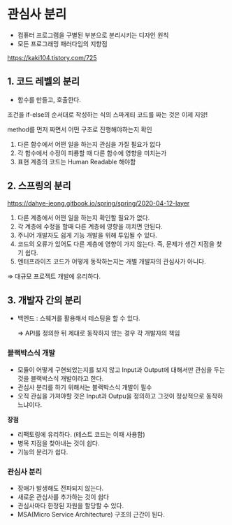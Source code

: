 # 관심사 분리

- 컴퓨터 프로그램을 구별된 부분으로 분리시키는 디자인 원칙
- 모든 프로그래밍 패러다임의 지향점

https://kaki104.tistory.com/725

## 1. 코드 레벨의 분리

- 함수를 만들고, 호출한다.

조건을 if-else의 순서대로 작성하는 식의 스파게티 코드를 짜는 것은 이제 지양!

method를 먼저 짜면서 어떤 구조로 진행해야하는지 확인

1. 다른 함수에서 어떤 일을 하는지 관심을 가질 필요가 없다
2. 각 함수에서 수정이 피룡할 때 다른 함수에 영향을 미치는가
3. 표현 계층의 코드는 Human Readable 해야함



## 2. 스프링의 분리

https://dahye-jeong.gitbook.io/spring/spring/2020-04-12-layer

1. 다른 계층에서 어떤 일을 하는지 확인할 필요가 없다.
2. 각 계층에 수정을 할때 다른 계층에 영향을 끼치면 안된다.
3. 주니어 개발자도 쉽게 기능 개발을 위해 투입될 수 있다.
4. 코드의 오류가 있어도 다른 계층에 영향이 가지 않는다. 즉, 문제가 생긴 지점을 찾기 쉽다.
5. 엔터프라이즈 코드가 어떻게 동작하는지는 개별 개발자의 관심사가 아니다.

⇒ 대규모 프로젝트 개발에 유리하다.



## 3. 개발자 간의 분리

- 백엔드 : 스웨거를 활용해서 테스팅을 할 수 있다.

  ⇒ API를 정의한 뒤 제대로 동작하지 않는 경우 각 개발자의 책임

### 블랙박스식 개발

- 모듈이 어떻게 구현되었는지를 보지 않고 Input과 Output에 대해서만 관심을 두는 것을 블랙박스식 개발이라고 한다.
- 관심사 분리를 하기 위해서는 블랙박스식 개발이 필수
- 오직 관심을 가져야할 것은 Input과 Outpu을 정의하고 그것이 정상적으로 동작하느냐이다.

**장점**

- 리팩토링에 유리하다. (테스트 코드는 이때 사용함)
- 병목 지점을 찾아내는 것이 쉽다.
- 기능의 분리가 쉽다.

### 관심사 분리

- 장애가 발생해도 전파되지 않는다.
- 새로운 관심사를 추가하는 것이 쉽다
- 관심사마다 한정된 자원을 할당할 수 있다.
- MSA(Micro Service Architecture) 구조의 근간이 된다.